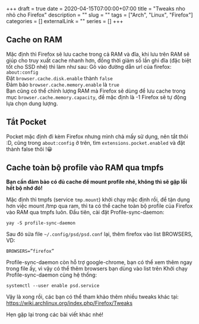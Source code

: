 +++ 
draft = true
date = 2020-04-15T07:00:00+07:00
title = "Tweaks nho nhỏ cho Firefox"
description = ""
slug = "" 
tags = ["Arch", "Linux", "Firefox"]
categories = []
externalLink = ""
series = []
+++

## Cache on RAM

Mặc định thì Firefox sẽ lưu cache trong cả RAM và đĩa, khi lưu trên RAM sẽ giúp cho truy xuất cache nhanh hơn, đồng thời giảm số lần ghi đĩa (đặc biệt tốt cho SSD nhé) thì làm như sau:
Gõ vào đường dẫn url của firefox: `about:config`  
Đặt `browser.cache.disk.enable` thành `false`  
Đảm bảo `browser.cache.memory.enable` là `true`  
Bạn cũng có thể chỉnh lượng RAM mà Firefox sẽ dùng để lưu cache trong mục `browser.cache.memory.capacity`, để mặc định là -1 Firefox sẽ tự động lựa chọn dung lượng.

## Tắt Pocket

Pocket mặc định đi kèm Firefox nhưng mình chả mấy sử dụng, nên tắt thôi :D, cũng trong `about:config` ở trên, tìm `extensions.pocket.enabled` và đặt thành false thôi !😀

## Cache toàn bộ profile vào RAM qua tmpfs

**Bạn cần đảm bảo có đủ cache để mount profile nhé, không thì sẽ gặp lỗi hết bộ nhớ đó!**

Mặc định thì tmpfs (service `tmp.mount`) khởi chạy mặc định rồi, để tận dụng hơn việc mount /tmp qua ram, thì ta có thể cache toàn bộ profile của Firefox vào RAM qua tmpfs luôn. Đầu tiên, cài đặt Profile-sync-daemon:

```shell
yay -S profile-sync-daemon
```

Sau đó sửa file `~/.config/psd/psd.conf` lại, thêm firefox vào list BROWSERS, VD:

```
BROWSERS=”firefox”
```

Profile-sync-daemon còn hỗ trợ google-chrome, bạn có thể xem thêm ngay trong file ấy, vì vậy có thể thêm browsers bạn dùng vào list trên
Khởi chạy Profile-sync-daemon cùng hệ thống:

```shell
systemctl --user enable psd.service
```

Vậy là xong rồi, các bạn có thể tham khảo thêm nhiều tweaks khác tại: https://wiki.archlinux.org/index.php/Firefox/Tweaks

Hẹn gặp lại trong các bài viết khác nhé!
